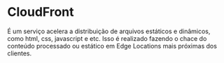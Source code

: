 # CloudFront

É um serviço acelera a distribuição de arquivos estáticos e dinâmicos, como
html, css, javascript e etc. Isso é realizado fazendo o chace do conteúdo
processado ou estático em Edge Locations mais próximas dos clientes.
